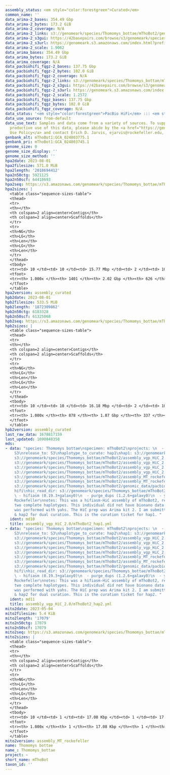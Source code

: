 ```yaml
---
assembly_status: <em style="color:forestgreen">Curated</em>
common_name: ''
data_arima-2_bases: 354.49 Gbp
data_arima-2_bytes: 173.2 GiB
data_arima-2_coverage: N/A
data_arima-2_links: s3://genomeark/species/Thomomys_bottae/mThoBot2/genomic_data/arima/<br>
data_arima-2_s3gui: https://42basepairs.com/browse/s3/genomeark/species/Thomomys_bottae/mThoBot2/genomic_data/arima/
data_arima-2_s3url: https://genomeark.s3.amazonaws.com/index.html?prefix=species/Thomomys_bottae/mThoBot2/genomic_data/arima/
data_arima-2_scale: 1.9062
data_arima_bases: 354.49 Gbp
data_arima_bytes: 173.2 GiB
data_arima_coverage: N/A
data_pacbiohifi_fqgz-2_bases: 137.75 Gbp
data_pacbiohifi_fqgz-2_bytes: 102.0 GiB
data_pacbiohifi_fqgz-2_coverage: N/A
data_pacbiohifi_fqgz-2_links: s3://genomeark/species/Thomomys_bottae/mThoBot2/genomic_data/pacbio_hifi/<br>
data_pacbiohifi_fqgz-2_s3gui: https://42basepairs.com/browse/s3/genomeark/species/Thomomys_bottae/mThoBot2/genomic_data/pacbio_hifi/
data_pacbiohifi_fqgz-2_s3url: https://genomeark.s3.amazonaws.com/index.html?prefix=species/Thomomys_bottae/mThoBot2/genomic_data/pacbio_hifi/
data_pacbiohifi_fqgz-2_scale: 1.2572
data_pacbiohifi_fqgz_bases: 137.75 Gbp
data_pacbiohifi_fqgz_bytes: 102.0 GiB
data_pacbiohifi_fqgz_coverage: N/A
data_status: '<em style="color:forestgreen">PacBio HiFi</em> ::: <em style="color:forestgreen">Arima</em>'
data_use_source: from-default
data_use_text: Samples and data come from a variety of sources. To support fair and
  productive use of this data, please abide by the <a href="https://genome10k.soe.ucsc.edu/data-use-policies/">Data
  Use Policy</a> and contact Erich D. Jarvis, ejarvis@rockefeller.edu, with any questions.
genbank_alt: mThoBot1:GCA_024803775.1
genbank_pri: mThoBot1:GCA_024803745.1
genome_size: 0
genome_size_display: ''
genome_size_method: ''
hpa2date: 2023-08-01
hpa2filesize: 571.0 MiB
hpa2length: '2018694412'
hpa2n50ctg: 5921125
hpa2n50scf: 64418693
hpa2seq: https://s3.amazonaws.com/genomeark/species/Thomomys_bottae/mThoBot2/assembly_curated/mThoBot2.hap1.cur.20230801.fasta.gz
hpa2sizes: |
  <table class="sequence-sizes-table">
  <thead>
  <tr>
  <th></th>
  <th colspan=2 align=center>Contigs</th>
  <th colspan=2 align=center>Scaffolds</th>
  </tr>
  <tr>
  <th>NG</th>
  <th>LG</th>
  <th>Len</th>
  <th>LG</th>
  <th>Len</th>
  </tr>
  </thead>
  <tbody>
  <tr><td> 10 </td><td> 10 </td><td> 15.77 Mbp </td><td> 2 </td><td> 106.04 Mbp </td></tr><tr><td> 20 </td><td> 26 </td><td> 10.88 Mbp </td><td> 5 </td><td> 86.34 Mbp </td></tr><tr><td> 30 </td><td> 46 </td><td> 9.06 Mbp </td><td> 7 </td><td> 84.78 Mbp </td></tr><tr><td> 40 </td><td> 71 </td><td> 7.36 Mbp </td><td> 9 </td><td> 71.53 Mbp </td></tr><tr style="background-color:#cccccc;"><td> 50 </td><td> 102 </td><td style="background-color:#88ff88;"> 5.92 Mbp </td><td> 12 </td><td style="background-color:#88ff88;"> 64.42 Mbp </td></tr><tr><td> 60 </td><td> 140 </td><td> 4.57 Mbp </td><td> 16 </td><td> 59.48 Mbp </td></tr><tr><td> 70 </td><td> 192 </td><td> 3.23 Mbp </td><td> 20 </td><td> 48.60 Mbp </td></tr><tr><td> 80 </td><td> 269 </td><td> 2.00 Mbp </td><td> 25 </td><td> 28.37 Mbp </td></tr><tr><td> 90 </td><td> 409 </td><td> 0.93 Mbp </td><td> 36 </td><td> 7.95 Mbp </td></tr><tr><td> 100 </td><td> 1401 </td><td> 11.06 Kbp </td><td> 626 </td><td> 11.06 Kbp </td></tr></tbody>
  <tfoot>
  <tr><th> 1.000x </th><th> 1401 </th><th> 2.02 Gbp </th><th> 626 </th><th> 2.02 Gbp </th></tr>
  </tfoot>
  </table>
hpa2version: assembly_curated
hpb2date: 2023-08-01
hpb2filesize: 533.5 MiB
hpb2length: '1872309862'
hpb2n50ctg: 6183328
hpb2n50scf: 61325068
hpb2seq: https://s3.amazonaws.com/genomeark/species/Thomomys_bottae/mThoBot2/assembly_curated/mThoBot2.hap2.cur.20230801.fasta.gz
hpb2sizes: |
  <table class="sequence-sizes-table">
  <thead>
  <tr>
  <th></th>
  <th colspan=2 align=center>Contigs</th>
  <th colspan=2 align=center>Scaffolds</th>
  </tr>
  <tr>
  <th>NG</th>
  <th>LG</th>
  <th>Len</th>
  <th>LG</th>
  <th>Len</th>
  </tr>
  </thead>
  <tbody>
  <tr><td> 10 </td><td> 10 </td><td> 16.18 Mbp </td><td> 2 </td><td> 102.36 Mbp </td></tr><tr><td> 20 </td><td> 23 </td><td> 11.73 Mbp </td><td> 4 </td><td> 86.10 Mbp </td></tr><tr><td> 30 </td><td> 42 </td><td> 8.82 Mbp </td><td> 7 </td><td> 82.32 Mbp </td></tr><tr><td> 40 </td><td> 64 </td><td> 7.61 Mbp </td><td> 9 </td><td> 69.54 Mbp </td></tr><tr style="background-color:#cccccc;"><td> 50 </td><td> 92 </td><td style="background-color:#88ff88;"> 6.18 Mbp </td><td> 12 </td><td style="background-color:#88ff88;"> 61.33 Mbp </td></tr><tr><td> 60 </td><td> 126 </td><td> 4.78 Mbp </td><td> 15 </td><td> 59.15 Mbp </td></tr><tr><td> 70 </td><td> 170 </td><td> 3.73 Mbp </td><td> 18 </td><td> 50.19 Mbp </td></tr><tr><td> 80 </td><td> 230 </td><td> 2.56 Mbp </td><td> 23 </td><td> 31.63 Mbp </td></tr><tr><td> 90 </td><td> 329 </td><td> 1.24 Mbp </td><td> 32 </td><td> 11.83 Mbp </td></tr><tr><td> 100 </td><td> 878 </td><td> 14.78 Kbp </td><td> 337 </td><td> 14.78 Kbp </td></tr></tbody>
  <tfoot>
  <tr><th> 1.000x </th><th> 878 </th><th> 1.87 Gbp </th><th> 337 </th><th> 1.87 Gbp </th></tr>
  </tfoot>
  </table>
hpb2version: assembly_curated
last_raw_data: 1678817159
last_updated: 1690848358
mds:
- data: "species: Thomomys bottae\nspecimen: mThoBot2\nprojects: \n  - vgp\ndata_location:
    S3\nrelease_to: S3\nhaplotype_to_curate: hap1\nhap1: s3://genomeark/species/Thomomys_bottae/mThoBot2/assembly_vgp_HiC_2.0/mThoBot2.HiC.hap1.20230503.fasta.gz\nhap2:
    s3://genomeark/species/Thomomys_bottae/mThoBot2/assembly_vgp_HiC_2.0/mThoBot2.HiC.hap2.20230503.fasta.gz\npretext_hap1:
    s3://genomeark/species/Thomomys_bottae/mThoBot2/assembly_vgp_HiC_2.0/evaluation/hap1/pretext/mThoBot2_hap1__s2_heatmap.pretext\npretext_hap2:
    s3://genomeark/species/Thomomys_bottae/mThoBot2/assembly_vgp_HiC_2.0/evaluation/hap2/pretext/mThoBot2_hap2__s2_heatmap.pretext\nkmer_spectra_img:
    s3://genomeark/species/Thomomys_bottae/mThoBot2/assembly_vgp_HiC_2.0/evaluation/merqury_postpurge/mThoBot2_png/\nmito:
    s3://genomeark/species/Thomomys_bottae/mThoBot2/assembly_MT_rockefeller/mThoBot2.MT.20230504.fasta.gz\nmito_gb:
    s3://genomeark/species/Thomomys_bottae/mThoBot2/assembly_MT_rockefeller/mThoBot2.MT.20230504.gb\npacbio_read_dir:
    s3://genomeark/species/Thomomys_bottae/mThoBot2/genomic_data/pacbio_hifi/\npacbio_read_type:
    hifi\nhic_read_dir: s3://genomeark/species/Thomomys_bottae/mThoBot2/genomic_data/arima/\npipeline:\n
    \ - hifiasm (0.19.3+galaxy0)\n  - purge_dups (1.2.6+galaxy0)\n  - yahs (1.2a.2+galaxy0)\nassembled_by_group:
    Rockefeller\nnotes: This was a hifiasm-HiC assembly of mThoBot2, resulting in
    two complete haplotypes. This individual did not have bionano data. HiC scaffolding
    was performed with yahs. The HiC prep was Arima kit 2. I am submitting both hap1
    & hap2 for dual curation. This is the curation ticket for hap1. "
  ident: md10
  title: assembly_vgp_HiC_2.0/mThoBot2_hap1.yml
- data: "species: Thomomys bottae\nspecimen: mThoBot2\nprojects: \n  - vgp\ndata_location:
    S3\nrelease_to: S3\nhaplotype_to_curate: hap2\nhap1: s3://genomeark/species/Thomomys_bottae/mThoBot2/assembly_vgp_HiC_2.0/mThoBot2.HiC.hap1.20230503.fasta.gz\nhap2:
    s3://genomeark/species/Thomomys_bottae/mThoBot2/assembly_vgp_HiC_2.0/mThoBot2.HiC.hap2.20230503.fasta.gz\npretext_hap1:
    s3://genomeark/species/Thomomys_bottae/mThoBot2/assembly_vgp_HiC_2.0/evaluation/hap1/pretext/mThoBot2_hap1__s2_heatmap.pretext\npretext_hap2:
    s3://genomeark/species/Thomomys_bottae/mThoBot2/assembly_vgp_HiC_2.0/evaluation/hap2/pretext/mThoBot2_hap2__s2_heatmap.pretext\nkmer_spectra_img:
    s3://genomeark/species/Thomomys_bottae/mThoBot2/assembly_vgp_HiC_2.0/evaluation/merqury_postpurge/mThoBot2_png/\nmito:
    s3://genomeark/species/Thomomys_bottae/mThoBot2/assembly_MT_rockefeller/mThoBot2.MT.20230504.fasta.gz\nmito_gb:
    s3://genomeark/species/Thomomys_bottae/mThoBot2/assembly_MT_rockefeller/mThoBot2.MT.20230504.gb\npacbio_read_dir:
    s3://genomeark/species/Thomomys_bottae/mThoBot2/genomic_data/pacbio_hifi/\npacbio_read_type:
    hifi\nhic_read_dir: s3://genomeark/species/Thomomys_bottae/mThoBot2/genomic_data/arima/\npipeline:\n
    \ - hifiasm (0.19.3+galaxy0)\n  - purge_dups (1.2.6+galaxy0)\n  - yahs (1.2a.2+galaxy0)\nassembled_by_group:
    Rockefeller\nnotes: This was a hifiasm-HiC assembly of mThoBot2, resulting in
    two complete haplotypes. This individual did not have bionano data. HiC scaffolding
    was performed with yahs. The HiC prep was Arima kit 2. I am submitting both hap1
    & hap2 for dual curation. This is the curation ticket for hap2. "
  ident: md11
  title: assembly_vgp_HiC_2.0/mThoBot2_hap2.yml
mito2date: 2023-05-04
mito2filesize: 5.4 KiB
mito2length: '17079'
mito2n50ctg: 17079
mito2n50scf: 17079
mito2seq: https://s3.amazonaws.com/genomeark/species/Thomomys_bottae/mThoBot2/assembly_MT_rockefeller/mThoBot2.MT.20230504.fasta.gz
mito2sizes: |
  <table class="sequence-sizes-table">
  <thead>
  <tr>
  <th></th>
  <th colspan=2 align=center>Contigs</th>
  <th colspan=2 align=center>Scaffolds</th>
  </tr>
  <tr>
  <th>NG</th>
  <th>LG</th>
  <th>Len</th>
  <th>LG</th>
  <th>Len</th>
  </tr>
  </thead>
  <tbody>
  <tr><td> 10 </td><td> 1 </td><td> 17.08 Kbp </td><td> 1 </td><td> 17.08 Kbp </td></tr><tr><td> 20 </td><td> 1 </td><td> 17.08 Kbp </td><td> 1 </td><td> 17.08 Kbp </td></tr><tr><td> 30 </td><td> 1 </td><td> 17.08 Kbp </td><td> 1 </td><td> 17.08 Kbp </td></tr><tr><td> 40 </td><td> 1 </td><td> 17.08 Kbp </td><td> 1 </td><td> 17.08 Kbp </td></tr><tr style="background-color:#cccccc;"><td> 50 </td><td> 1 </td><td style="background-color:#ff8888;"> 17.08 Kbp </td><td> 1 </td><td style="background-color:#ff8888;"> 17.08 Kbp </td></tr><tr><td> 60 </td><td> 1 </td><td> 17.08 Kbp </td><td> 1 </td><td> 17.08 Kbp </td></tr><tr><td> 70 </td><td> 1 </td><td> 17.08 Kbp </td><td> 1 </td><td> 17.08 Kbp </td></tr><tr><td> 80 </td><td> 1 </td><td> 17.08 Kbp </td><td> 1 </td><td> 17.08 Kbp </td></tr><tr><td> 90 </td><td> 1 </td><td> 17.08 Kbp </td><td> 1 </td><td> 17.08 Kbp </td></tr><tr><td> 100 </td><td> 1 </td><td> 17.08 Kbp </td><td> 1 </td><td> 17.08 Kbp </td></tr></tbody>
  <tfoot>
  <tr><th> 1.000x </th><th> 1 </th><th> 17.08 Kbp </th><th> 1 </th><th> 17.08 Kbp </th></tr>
  </tfoot>
  </table>
mito2version: assembly_MT_rockefeller
name: Thomomys bottae
name_: Thomomys_bottae
project: ~
short_name: mThoBot
taxon_id: ''
---
```

